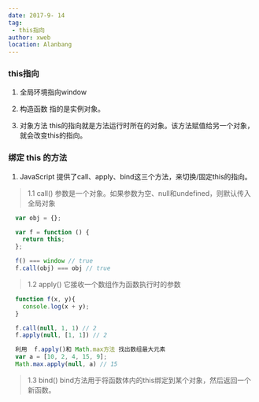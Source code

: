 ```yaml
---
date: 2017-9- 14
tag: 
 - this指向
author: xweb
location: Alanbang
---
```

### this指向
1. 全局环境指向window
<script>
  function f(){
    console.log(this === window) 
  }
  f() // true
</script>

2. 构造函数 指的是实例对象。
<script>
   var obj = function (p){
     console.log(this)
     this.p = p
   }
   var o = new Obj('Hello World!'); // 等价于 var o = {'0':'hello World'}
   o.p // "Hello World!"
</script>

3. 对象方法 this的指向就是方法运行时所在的对象。该方法赋值给另一个对象，就会改变this的指向。
<script>
  var obj ={
  foo: function () {
    console.log(this);
  }
};

obj.foo() // obj

</script>


### 绑定 this 的方法
1. JavaScript 提供了call、apply、bind这三个方法，来切换/固定this的指向。

> 1.1 call()
> 参数是一个对象。如果参数为空、null和undefined，则默认传入全局对象
```js
  var obj = {};

  var f = function () {
    return this;
  };

  f() === window // true
  f.call(obj) === obj // true
```

>1.2  apply()
>它接收一个数组作为函数执行时的参数 
```js
  function f(x, y){
    console.log(x + y);
  }

  f.call(null, 1, 1) // 2
  f.apply(null, [1, 1]) // 2

  利用  f.apply()和 Math.max方法 找出数组最大元素
  var a = [10, 2, 4, 15, 9];
  Math.max.apply(null, a) // 15
```

>1.3 bind()
> bind方法用于将函数体内的this绑定到某个对象，然后返回一个新函数。